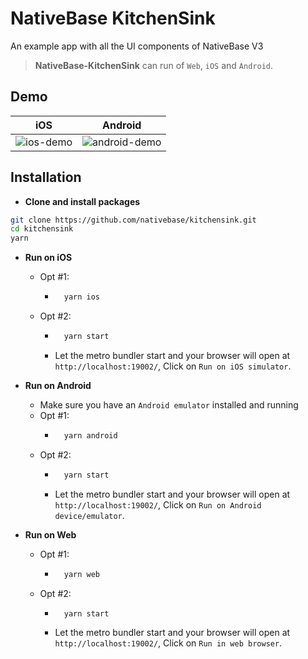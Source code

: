 # NativeBase KitchenSink

An example app with all the UI components of NativeBase V3

> **NativeBase-KitchenSink** can run of `Web`, `iOS` and `Android`.

## Demo

|                   iOS                    |                     Android                      |
| :--------------------------------------: | :----------------------------------------------: |
| ![ios-demo](/readme-assets/ios-demo.gif) | ![android-demo](/readme-assets/android-demo.gif) |

## Installation

- **Clone and install packages**

```bash
git clone https://github.com/nativebase/kitchensink.git
cd kitchensink
yarn
```

- **Run on iOS**

  - Opt #1:
    - ```bash
        yarn ios
      ```
  - Opt #2:
    - ```bash
        yarn start
      ```
    - Let the metro bundler start and your browser will open at `http://localhost:19002/`, Click on `Run on iOS simulator`.

- **Run on Android**

  - Make sure you have an `Android emulator` installed and running
  - Opt #1:
    - ```bash
        yarn android
      ```
  - Opt #2:
    - ```bash
        yarn start
      ```
    - Let the metro bundler start and your browser will open at `http://localhost:19002/`, Click on `Run on Android device/emulator`.

- **Run on Web**

  - Opt #1:
    - ```bash
        yarn web
      ```
  - Opt #2:
    - ```bash
        yarn start
      ```
    - Let the metro bundler start and your browser will open at `http://localhost:19002/`, Click on `Run in web browser`.

